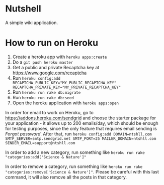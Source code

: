 Nutshell
========

A simple wiki application.

How to run on Heroku
====================

1. Create a heroku app with `heroku apps:create`
2. Do a `git push heroku master`
3. Get a public and private Recaptcha key at https://www.google.com/recaptcha
4. Run `heroku config:add RECAPTCHA_PUBLIC_KEY="MY_PUBLIC_RECAPTCHA_KEY" RECAPTCHA_PRIVATE_KEY="MY_PRIVATE_RECAPTCHA_KEY"`
5. Run `heroku run rake db:migrate`
6. Run `heroku run rake db:seed`
7. Open the heroku application with `heroku apps:open`

In order for email to work on Heroku, go to https://addons.heroku.com/sendgrid
and choose the starter package for your application - it allows up to 200 emails/day,
which should be enough for testing purposes, since the only feature that
requires email sending is *Forgot password*.
After that, run `heroku config:add DOMAIN=ntshll.com SMTP_SERVER=smtp.sendgrid.net SMTP_PORT=25 MAILER_DOMAIN=ntshll.com SENDER_EMAIL=support@ntshll.com`

In order to add a new category, run something like
`heroku run rake "categories:add['Science & Nature']"`

In order to remove a category, run something like
`heroku run rake "categories:remove['Science & Nature']"`. Please be careful with this last command, it will also remove all the posts in that category.
